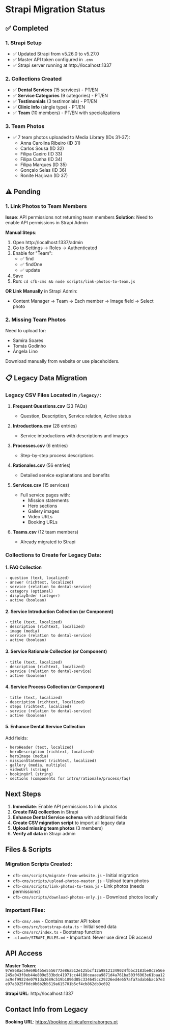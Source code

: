 # Strapi Migration Status

## ✅ Completed

### 1. Strapi Setup
- ✅ Updated Strapi from v5.26.0 to v5.27.0
- ✅ Master API token configured in `.env`
- ✅ Strapi server running at http://localhost:1337

### 2. Collections Created
- ✅ **Dental Services** (15 services) - PT/EN
- ✅ **Service Categories** (9 categories) - PT/EN
- ✅ **Testimonials** (3 testimonials) - PT/EN
- ✅ **Clinic Info** (single type) - PT/EN
- ✅ **Team** (10 members) - PT/EN with specializations

### 3. Team Photos
- ✅ 7 team photos uploaded to Media Library (IDs 31-37):
  - Anna Carolina Ribeiro (ID 31)
  - Carlos Sousa (ID 32)
  - Filipa Caeiro (ID 33)
  - Filipa Cunha (ID 34)
  - Filipa Marques (ID 35)
  - Gonçalo Selas (ID 36)
  - Ronite Harjivan (ID 37)

## ⚠️ Pending

### 1. Link Photos to Team Members
**Issue**: API permissions not returning team members
**Solution**: Need to enable API permissions in Strapi Admin

**Manual Steps**:
1. Open http://localhost:1337/admin
2. Go to Settings → Roles → Authenticated
3. Enable for "Team":
   - ✅ find
   - ✅ findOne
   - ✅ update
4. Save
5. Run: `cd cfb-cms && node scripts/link-photos-to-team.js`

**OR Link Manually** in Strapi Admin:
- Content Manager → Team → Each member → Image field → Select photo

### 2. Missing Team Photos
Need to upload for:
- Samira Soares
- Tomás Godinho
- Ângela Lino

Download manually from website or use placeholders.

## 📋 Legacy Data Migration

### Legacy CSV Files Located in `/legacy/`:

1. **Frequent Questions.csv** (23 FAQs)
   - Question, Description, Service relation, Active status

2. **Introductions.csv** (28 entries)
   - Service introductions with descriptions and images

3. **Processes.csv** (6 entries)
   - Step-by-step process descriptions

4. **Rationales.csv** (56 entries)
   - Detailed service explanations and benefits

5. **Services.csv** (15 services)
   - Full service pages with:
     - Mission statements
     - Hero sections
     - Gallery images
     - Video URLs
     - Booking URLs

6. **Teams.csv** (12 team members)
   - Already migrated to Strapi

### Collections to Create for Legacy Data:

#### 1. FAQ Collection
```
- question (text, localized)
- answer (richtext, localized)
- service (relation to dental-service)
- category (optional)
- displayOrder (integer)
- active (boolean)
```

#### 2. Service Introduction Collection (or Component)
```
- title (text, localized)
- description (richtext, localized)
- image (media)
- service (relation to dental-service)
- active (boolean)
```

#### 3. Service Rationale Collection (or Component)
```
- title (text, localized)
- description (richtext, localized)
- service (relation to dental-service)
- active (boolean)
```

#### 4. Service Process Collection (or Component)
```
- title (text, localized)
- description (richtext, localized)
- steps (richtext, localized)
- service (relation to dental-service)
- active (boolean)
```

#### 5. Enhance Dental Service Collection
Add fields:
```
- heroHeader (text, localized)
- heroDescription (richtext, localized)
- heroImage (media)
- missionStatement (richtext, localized)
- gallery (media, multiple)
- videoUrl (string)
- bookingUrl (string)
- sections (components for intro/rationale/process/faq)
```

## Next Steps

1. **Immediate**: Enable API permissions to link photos
2. **Create FAQ collection** in Strapi
3. **Enhance Dental Service schema** with additional fields
4. **Create CSV migration script** to import all legacy data
5. **Upload missing team photos** (3 members)
6. **Verify all data** in Strapi admin

## Files & Scripts

### Migration Scripts Created:
- `cfb-cms/scripts/migrate-from-website.js` - Initial migration
- `cfb-cms/scripts/upload-photos-master.js` - Upload team photos
- `cfb-cms/scripts/link-photos-to-team.js` - Link photos (needs permissions)
- `cfb-cms/scripts/download-photos-only.js` - Download photos locally

### Important Files:
- `cfb-cms/.env` - Contains master API token
- `cfb-cms/src/bootstrap-data.ts` - Initial seed data
- `cfb-cms/src/index.ts` - Bootstrap function
- `.claude/STRAPI_RULES.md` - Important: Never use direct DB access!

## API Access

**Master Token**: `97e868ac59e69b4b5e5556772e86a512e125bcf12a98121349024fbbc3183be0c2e56e245a043f0eb44e809e533bdc41971cc44180ceaaea9871d4a761ba503f6963e61baa12ac9ef99224e0791da3689c519b1896d05c334645cc29226ed4e657afa7adab6bacb7e3e97a3925f0dc0b6b2bb519a615701b5cf4cb862db3c692`

**Strapi URL**: http://localhost:1337

## Contact Info from Legacy

**Booking URL**: https://booking.clinicaferreiraborges.pt
